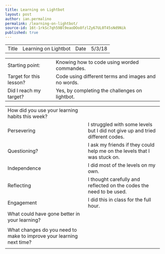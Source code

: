 ```yaml
---
title: Learning on Lightbot
layout: post
author: ian.permalino
permalink: /learning-on-lightbot/
source-id: 16t-1rkSc7qh59Bl9eaoDOo8fzlZy67UL0T45sNd9Nik
published: true
---
```

<table>
  <tr>
    <td>Title</td>
    <td>Learning on Lightbot</td>
    <td>Date</td>
    <td>5/3/18</td>
  </tr>
</table>


<table>
  <tr>
    <td>Starting point:</td>
    <td>Knowing how to code using worded commandes.</td>
  </tr>
  <tr>
    <td>Target for this lesson?</td>
    <td>Code using different terms and images and no words.</td>
  </tr>
  <tr>
    <td>Did I reach my target? </td>
    <td>Yes, by completing the challenges on lightbot.</td>
  </tr>
</table>


<table>
  <tr>
    <td>How did you use your learning habits this week?</td>
    <td></td>
  </tr>
  <tr>
    <td>Persevering</td>
    <td>I struggled with some levels but I did not give up and tried different codes.</td>
  </tr>
  <tr>
    <td>Questioning?</td>
    <td>I ask my friends if they could help me on the levels that I was stuck on.</td>
  </tr>
  <tr>
    <td>Independence</td>
    <td>I did most of the levels on my own.</td>
  </tr>
  <tr>
    <td>Reflecting</td>
    <td>I thought carefully and reflected on the codes the need to be used.</td>
  </tr>
  <tr>
    <td>Engagement</td>
    <td>I did this in class for the full hour.</td>
  </tr>
  <tr>
    <td>What could have gone better in your learning?</td>
    <td></td>
  </tr>
  <tr>
    <td></td>
    <td></td>
  </tr>
  <tr>
    <td>What changes do you need to make to improve your learning next time?</td>
    <td></td>
  </tr>
  <tr>
    <td></td>
    <td></td>
  </tr>
</table>


